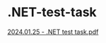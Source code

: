 # .NET-test-task
[2024.01.25 - .NET test task.pdf](https://github.com/user-attachments/files/15945621/2024.01.25.-.NET.test.task.pdf)
